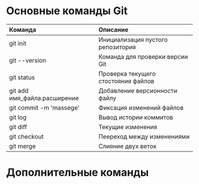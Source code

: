 # Основные команды Git
|Команда |Описание |
|:---|:-----|
|git init| Инициализация пустого репозитория
|git --version| Команда для проверки версии Git
|git status| Проверка текущего стостояния файлов
|git add имя_файла.расширение| Добавление версионности файлу
|git commit -m 'massege'| Фиксация изменений файлов
|git log| Вывод истории коммитов
|git diff| Текущие изменения
|git checkout| Пеереход между изменениями
|git merge| Слияние двух веток

# Дополнительные команды
